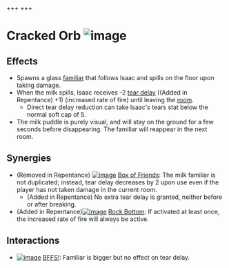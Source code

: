 +++
+++

 # Cracked Orb ![image](/image/Cracked_Orb.png) 


Effects
---------


* Spawns a glass [familiar](/wiki/Familiar "Familiar") that follows Isaac and spills on the floor upon taking damage.
* When the milk spills, Isaac receives -2 [tear delay](/wiki/Attributes#Tear_Delay "Attributes") ((Added in Repentance) +1) (increased rate of fire) until leaving the [room](/wiki/Rooms "Rooms").
	+ Direct tear delay reduction can take Isaac's tears stat below the normal soft cap of 5.
* The milk puddle is purely visual, and will stay on the ground for a few seconds before disappearing. The familiar will reappear in the next room.


Synergies
-----------


* (Removed in Repentance) [![image](/image/Box_of_Friends.png)](/wiki/Box_of_Friends "Box of Friends") [Box of Friends](/wiki/Box_of_Friends "Box of Friends"): The milk familiar is not duplicated; instead, tear delay decreases by 2 upon use even if the player has not taken damage in the current room.
	+ (Added in Repentance) No extra tear delay is granted, neither before or after breaking.
* (Added in Repentance)[![image](/image/Rock_Bottom.png)](/wiki/Rock_Bottom "Rock Bottom") [Rock Bottom](/wiki/Rock_Bottom "Rock Bottom"): If activated at least once, the increased rate of fire will always be active.


Interactions
--------------


* [![image](/image/BFFS!.png)](/wiki/BFFS! "BFFS!") [BFFS!](/wiki/BFFS! "BFFS!"): Familiar is bigger but no effect on tear delay.


